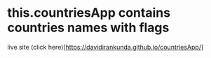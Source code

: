 # this.countriesApp contains countries names with flags

live site (click here)[https://davidirankunda.github.io/countriesApp/]

